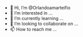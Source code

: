- 👋 Hi, I’m @Orlandoamarteifio
- 👀 I’m interested in ...
- 🌱 I’m currently learning ...
- 💞️ I’m looking to collaborate on ...
- 📫 How to reach me ...

<!---
Orlandoamarteifio/Orlandoamarteifio is a ✨ special ✨ repository because its `README.md` (this file) appears on your GitHub profile.
You can click the Preview link to take a look at your changes.
--->
